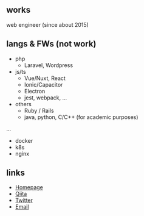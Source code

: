 ## works

web engineer (since about 2015)

## langs & FWs (not work)

- php
  - Laravel, Wordpress
- js/ts
  - Vue/Nuxt, React
  - Ionic/Capacitor
  - Electron
  - jest, webpack, ...
- others
  - Ruby / Rails
  - java, python, C/C++ (for academic purposes)

...

- docker
- k8s
- nginx

## links

- [Homepage](https://up-tri.me)
- [Qiita](https://qiita.com/up-tri)
- [Twitter](https://twitter.com/up_tri_)
- [Email](mailto:yaki-shake@up-tri.me)
